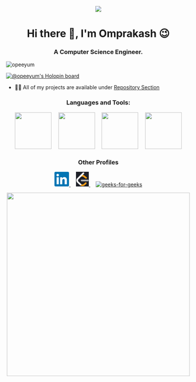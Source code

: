 <!--
**opeeyum/opeeyum** is a ✨ _special_ ✨ repository because its `README.md` (this file) appears on your GitHub profile.

Here are some ideas to get you started:

- 🔭 I’m currently working on ...
- 🌱 I’m currently learning ...
- 👯 I’m looking to collaborate on ...
- 🤔 I’m looking for help with ...
- 💬 Ask me about ...
- 📫 How to reach me: ...
- 😄 Pronouns: ...
- ⚡ Fun fact: ...
-->
<div id="header" align="center">
  <img src="https://media.giphy.com/media/M9gbBd9nbDrOTu1Mqx/giphy.gif" width="100"/>
</div>
<h1 align="center">Hi there 👋, I'm Omprakash 😉 </h1>
<h3 align="center">A Computer Science Engineer.</h3>

<p align="left"> 
 <img src="https://komarev.com/ghpvc/?username=opeeyum&label=Profile%20views&color=0e75b6&style=flat" alt="opeeyum" /> 
</p>

[![@opeeyum's Holopin board](https://holopin.me/opeeyum)](https://holopin.io/@opeeyum)

<!-- 🌱 I'm Currently learning **Django and Django Rest Framework**-->

- 👨‍💻 All of my projects are available under [Repository Section](https://github.com/opeeyum?tab=repositories)

<!-- 💬 Majorly worked with **Python**-->

<!-- 📫 How to reach me **omprakash36mishra@gmail.com**-->

<h3 align="center">Languages and Tools:</h3>
<p align="center"> 
  <img src="https://media.giphy.com/media/KAq5w47R9rmTuvWOWa/giphy.gif" width="100" height="100" style="margin-right: 15px;"/>
  <img src="https://media.giphy.com/media/SvFocn0wNMx0iv2rYz/giphy.gif" width="100" height="100" style="margin-right: 15px;"/>
  <img src="https://media.giphy.com/media/C2OdXQD97z1VuDpQdK/giphy.gif" width="100" height="100" style="margin-right: 15px;"/>
  <img src="https://media.giphy.com/media/4N5ddOOJJ7gtKTgNac/giphy.gif" width="100" height="100"/>
</p>

<h3 align="center">Other Profiles</h3>
<p align="center"> 
  <a href="https://www.linkedin.com/in/opeeyum/" target="_blank" rel="noreferrer" style="margin-right: 15px;"> 
    <img src="LinkedIn_logo.png" alt="LinkedIn" width="40" height="40"/> 
  </a>
  <a href="https://leetcode.com/opeeyum/" target="_blank" rel="noreferrer" style="margin-right: 15px;"> 
    <img src="leetcode.png" alt="leetcode" width="35" height="40"/> 
  </a> 
  <a href="https://auth.geeksforgeeks.org/user/opeeyum/?utm_source=geeksforgeeks&utm_medium=my_profile&utm_campaign=auth_user" target="_blank" rel="noreferrer"> 
    <img src="https://media.geeksforgeeks.org/gfg-gg-logo.svg" alt="geeks-for-geeks" width="40" height="40"/> 
  </a> 
</p>

<p align="center">
  <img src="https://media.giphy.com/media/v1.Y2lkPTc5MGI3NjExcmxvcW5vYmVnbjFkZXFxdmRudTA1eDY5bm1taXozeWkzczR6NmZydCZlcD12MV9pbnRlcm5hbF9naWZfYnlfaWQmY3Q9Zw/OQnselt8i33wozLRsH/giphy.gif" width="500" height="500"/>
</p>